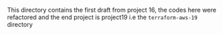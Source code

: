 This directory contains the first draft from project 16, the codes here were refactored and the end project is project19 i.e the `terraform-aws-19` directory
